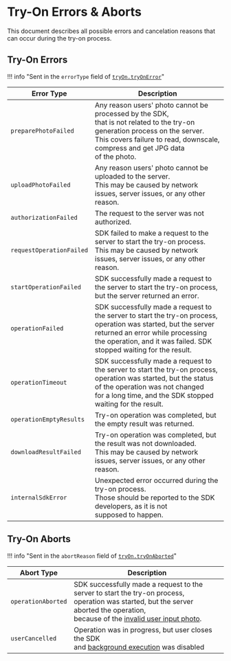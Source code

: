 # Try-On Errors & Aborts

This document describes all possible errors and cancelation reasons that can occur during the try-on process.

## Try-On Errors

!!! info "Sent in the `errorType` field of [`tryOn.tryOnError`](analytics.md#try-on-events)"

| Error Type | Description |
|------------|-------------|
| `preparePhotoFailed` | Any reason users' photo cannot be processed by the SDK,<br>that is not related to the try-on generation process on the server.<br>This covers failure to read, downscale, compress and get JPG data<br>of the photo. |
| `uploadPhotoFailed` | Any reason users' photo cannot be uploaded to the server.<br>This may be caused by network issues, server issues, or any other reason. |
| `authorizationFailed` | The request to the server was not authorized. |
| `requestOperationFailed` | SDK failed to make a request to the server to start the try-on process.<br>This may be caused by network issues, server issues, or any other reason. |
| `startOperationFailed` | SDK successfully made a request to the server to start the try-on process,<br>but the server returned an error. |
| `operationFailed` | SDK successfully made a request to the server to start the try-on process,<br>operation was started, but the server returned an error while processing<br>the operation, and it was failed. SDK stopped waiting for the result. |
| `operationTimeout` | SDK successfully made a request to the server to start the try-on process,<br>operation was started, but the status of the operation was not changed<br>for a long time, and the SDK stopped waiting for the result. |
| `operationEmptyResults` | Try-on operation was completed, but the empty result was returned. |
| `downloadResultFailed` | Try-on operation was completed, but the result was not downloaded.<br>This may be caused by network issues, server issues, or any other reason. |
| `internalSdkError` | Unexpected error occurred during the try-on process.<br>Those should be reported to the SDK developers, as it is not<br>supposed to happen. |

## Try-On Aborts

!!! info "Sent in the `abortReason` field of [`tryOn.tryOnAborted`](analytics.md#try-on-events)"

| Abort Type | Description |
|------------|-------------|
| `operationAborted` | SDK successfully made a request to the server to start the try-on process,<br>operation was started, but the server aborted the operation,<br>because of the [invalid user input photo](../pages/loading-screen.md#__tabbed_1_1). |
| `userCancelled` | Operation was in progress, but user closes the SDK<br>and [background execution](../developer/configuration.md#try-on) was disabled |
